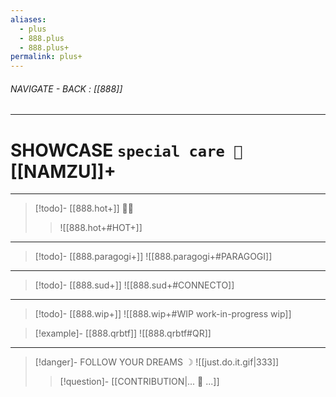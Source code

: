 ```yaml
---
aliases:
  - plus
  - 888.plus
  - 888.plus+
permalink: plus+
---
```


###### NAVIGATE - BACK : [[888]]
-----
# SHOWCASE `special care 🤍` [[NAMZU]]+

-----

>[!todo]- [[888.hot+]] 🐦‍🔥
>>![[888.hot+#HOT+]]

----

>[!todo]- [[888.paragogi+]]
>![[888.paragogi+#PARAGOGI]]

----

>[!todo]-  [[888.sud+]]
>![[888.sud+#CONNECTO]]

---

>[!todo]- [[888.wip+]]
>![[888.wip+#WIP work-in-progress wip]]



>[!example]- [[888.qrbtf]]
>![[888.qrbtf#QR]]

-----


>[!danger]- FOLLOW YOUR DREAMS ☽ 
>![[just.do.it.gif|333]]
>>[!question]- [[CONTRIBUTION|... 👀 ...]]


